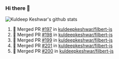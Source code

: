 ### Hi there 👋

<!--
**kuldeepkeshwar/kuldeepkeshwar** is a ✨ _special_ ✨ repository because its `README.md` (this file) appears on your GitHub profile.

Here are some ideas to get you started:

- 🔭 I’m currently working on ...
- 🌱 I’m currently learning ...
- 👯 I’m looking to collaborate on ...
- 🤔 I’m looking for help with ...
- 💬 Ask me about ...
- 📫 How to reach me: ...
- 😄 Pronouns: ...
- ⚡ Fun fact: ...
-->
![Kuldeep Keshwar's github stats](https://github-readme-stats.vercel.app/api?username=kuldeepkeshwar&show_icons=true)

<!--START_SECTION:activity-->
1. 🎉 Merged PR [#197](https://github.com/kuldeepkeshwar/filbert-js/pull/197) in [kuldeepkeshwar/filbert-js](https://github.com/kuldeepkeshwar/filbert-js)
2. 🎉 Merged PR [#198](https://github.com/kuldeepkeshwar/filbert-js/pull/198) in [kuldeepkeshwar/filbert-js](https://github.com/kuldeepkeshwar/filbert-js)
3. 🎉 Merged PR [#199](https://github.com/kuldeepkeshwar/filbert-js/pull/199) in [kuldeepkeshwar/filbert-js](https://github.com/kuldeepkeshwar/filbert-js)
4. 🎉 Merged PR [#201](https://github.com/kuldeepkeshwar/filbert-js/pull/201) in [kuldeepkeshwar/filbert-js](https://github.com/kuldeepkeshwar/filbert-js)
5. 🎉 Merged PR [#200](https://github.com/kuldeepkeshwar/filbert-js/pull/200) in [kuldeepkeshwar/filbert-js](https://github.com/kuldeepkeshwar/filbert-js)
<!--END_SECTION:activity-->
